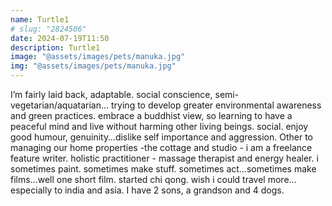 ```yaml
---
name: Turtle1
# slug: "2824506"
date: 2024-07-19T11:50
description: Turtle1
image: "@assets/images/pets/manuka.jpg"
img: "@assets/images/pets/manuka.jpg"
---
```

I’m fairly laid back, adaptable. social conscience, semi-vegetarian/aquatarian… trying to develop greater environmental awareness and green practices. embrace a buddhist view, so learning to have a peaceful mind and live without harming other living beings. social. enjoy good humour, genuinity…dislike self importance and aggression. Other to managing our home properties -the cottage and studio - i am a freelance feature writer. holistic practitioner - massage therapist and energy healer. i sometimes paint. sometimes make stuff. sometimes act…sometimes make films…well one short film. started chi qong. wish i could travel more…especially to india and asia. I have 2 sons, a grandson and 4 dogs.